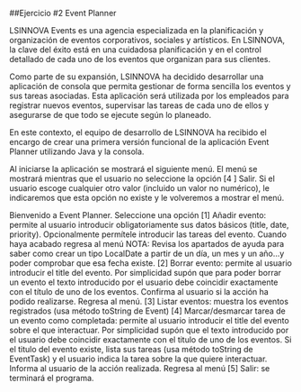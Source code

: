 ##Ejercicio #2 Event Planner

LSINNOVA Events es una agencia especializada en la planificación y organización de eventos corporativos, sociales y artísticos. En LSINNOVA, la clave del éxito está en una cuidadosa planificación y en el control detallado de cada uno de los eventos que organizan para sus clientes.

Como parte de su expansión, LSINNOVA ha decidido desarrollar una aplicación de consola que permita gestionar de forma sencilla los eventos y sus tareas asociadas. Esta aplicación será utilizada por los empleados para registrar nuevos eventos, supervisar las tareas de cada uno de ellos y asegurarse de que todo se ejecute según lo planeado.

En este contexto, el equipo de desarrollo de LSINNOVA ha recibido el encargo de crear una primera versión funcional de la aplicación Event Planner utilizando Java y la consola.

Al iniciarse la aplicación se mostrará el siguiente menú. El menú se mostrará mientras que el usuario no seleccione la opción [4 ] Salir. Si el usuario escoge cualquier otro valor (incluido un valor no numérico), le indicaremos que esta opción no existe y le volveremos a mostrar el menú.

Bienvenido a Event Planner. Seleccione una opción
[1] Añadir evento: permite al usuario introducir obligatoriamente sus datos básicos (title, date, priority). Opcionalmente permítele introducir las tareas del evento. Cuando haya acabado regresa al menú
NOTA: Revisa los apartados de ayuda para saber como crear un tipo LocalDate  a partir de un día, un mes y un año...y poder comprobar que esa fecha existe.
[2] Borrar evento: permite al usuario introducir el title del evento. Por simplicidad supón que para poder borrar un evento el texto introducido por el usuario debe coincidir exactamente con el título de uno de los eventos. Confirma al usuario si la acción ha podido realizarse. Regresa al menú.
[3] Listar eventos: muestra los eventos registrados (usa método toString de Event)
[4] Marcar/desmarcar tarea de un evento como completada: permite al usuario introducir el title del evento sobre el que interactuar. Por simplicidad supón que el texto introducido por el usuario debe coincidir exactamente con el titulo de uno de los eventos. Si el titulo del evento existe, lista sus tareas (usa método toString de EventTask) y el usuario indica la tarea sobre la que quiere interactuar. Informa al usuario de la acción realizada. Regresa al menú
[5] Salir: se terminará el programa.



